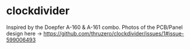 # clockdivider
Inspired by the Doepfer A-160 & A-161 combo.
Photos of the PCB/Panel design here ->
https://github.com/thruzero/clockdivider/issues/1#issue-599006493

